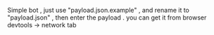 Simple bot , just use "payload.json.example" , and rename it to "payload.json" , then enter the payload . you can get it from browser devtools -> network tab